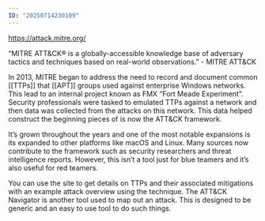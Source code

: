 ```yaml
---
ID: "20250714230109"
---
```

https://attack.mitre.org/

“MITRE ATT&CK® is a globally-accessible knowledge base of adversary tactics and techniques based on real-world observations.” - MITRE ATT&CK

In 2013, MITRE began to address the need to record and document common [[TTPs]] that [[APT]] groups used against enterprise Windows networks. This lead to an internal project known as FMX “Fort Meade Experiment”. Security professionals were tasked to emulated TTPs against a network and then data was collected from the attacks on this network. This data helped construct the beginning pieces of is now the ATT&CK framework.

It’s grown throughout the years and one of the most notable expansions is its expanded to other platforms like macOS and Linux. Many sources now contribute to the framework such as security researchers and threat intelligence reports. However, this isn’t a tool just for blue teamers and it’s also useful for red teamers.

You can use the site to get details on TTPs and their associated mitigations with an example attack overview using the technique. The ATT&CK Navigator is another tool used to map out an attack. This is designed to be generic and an easy to use tool to do such things.